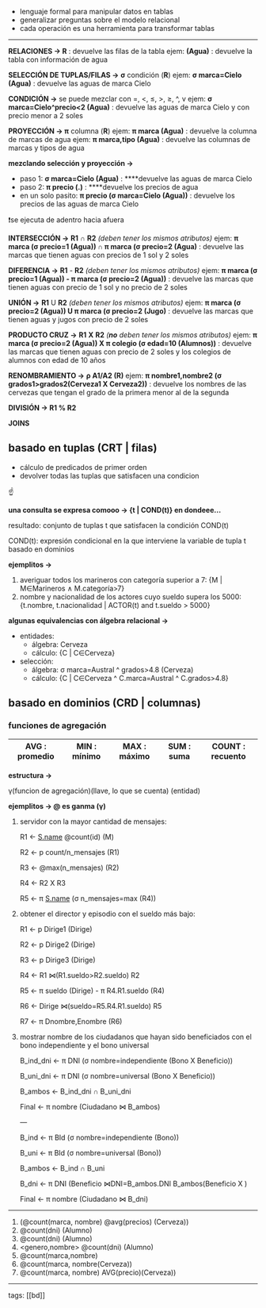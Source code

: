 - lenguaje formal para manipular datos en tablas
- generalizar preguntas sobre el modelo relacional
- cada operación es una herramienta para transformar tablas

---

**RELACIONES → R** : devuelve las filas de la tabla
ejem: **(Agua)** : devuelve la tabla con información de agua

**SELECCIÓN DE TUPLAS/FILAS →** **σ** condición (**R**)
ejem: **σ marca=Cielo (Agua)** : devuelve las aguas de marca Cielo

**CONDICIÓN →** se puede mezclar con =, <, ≤, >, ≥, ^, v
ejem: **σ marca=Cielo^precio<2 (Agua)** : devuelve las aguas de marca Cielo y con precio menor a 2 soles

**PROYECCIÓN → π** columna (**R**)
ejem: **π marca (Agua)** : devuelve la columna de marcas de agua
ejem: **π marca,tipo (Agua)** : devuelve las columnas de marcas y tipos de agua

**mezclando selección y proyección →**
- paso 1: **σ marca=Cielo (Agua)** : ****devuelve las aguas de marca Cielo
- paso 2: **π precio (.)** : ****devuelve los precios de agua
- en un solo pasito: **π precio (σ marca=Cielo (Agua))** : devuelve los precios de las aguas de marca Cielo

<aside> ❗se ejecuta de adentro hacia afuera
</aside>

**INTERSECCIÓN →** **R1** ∩ **R2** _(deben tener los mismos atributos)_
ejem: **π marca (σ precio=1 (Agua)) ∩ π marca (σ precio=2 (Agua)** : devuelve las marcas que tienen aguas con precios de 1 sol y 2 soles

**DIFERENCIA →** **R1** - **R2** _(deben tener los mismos atributos)_
ejem: **π marca (σ precio=1 (Agua)) - π marca (σ precio=2 (Agua))** : devuelve las marcas que tienen aguas con precio de 1 sol y no precio de 2 soles

**UNIÓN →** **R1** U **R2** _(deben tener los mismos atributos)_
ejem: **π marca (σ precio=2 (Agua)) U π marca (σ precio=2 (Jugo)** : devuelve las marcas que tienen aguas y jugos con precio de 2 soles

**PRODUCTO CRUZ →** **R1** **X** **R2** _(**no** deben tener los mismos atributos)_
ejem: **π marca (σ precio=2 (Agua)) X π colegio (σ edad=10 (Alumnos))** : devuelve las marcas que tienen aguas con precio de 2 soles y los colegios de alumnos con edad de 10 años

**RENOMBRAMIENTO →** **ρ A1/A2 (R)**
ejem: **π nombre1,nombre2 (σ grados1>grados2(Cerveza1 X Cerveza2))** : devuelve los nombres de las cervezas que tengan el grado de la primera menor al de la segunda

**DIVISIÓN → R1 % R2**

**JOINS**
## basado en tuplas (CRT | filas)

- cálculo de predicados de primer orden
- devolver todas las tuplas que satisfacen una condicion

<aside> ☝

**una consulta se expresa comooo → {t | COND(t)} en dondeee…**

resultado: conjunto de tuplas t que satisfacen la condición COND(t)

COND(t): expresión condicional en la que interviene la variable de tupla t basado en dominios

</aside>

**ejemplitos →**

1. averiguar todos los marineros con categoría superior a 7: {M | M∈Marineros ∧ M.categoría>7}
2. nombre y nacionalidad de los actores cuyo sueldo supera los 5000: {t.nombre, t.nacionalidad | ACTOR(t) and t.sueldo > 5000}

**algunas equivalencias con álgebra relacional →**

- entidades:
    - álgebra: Cerveza
    - cálculo: {C | C∈Cerveza}
- selección:
    - álgebra: σ marca=Austral ^ grados>4.8 (Cerveza)
    - cálculo: {C | C∈Cerveza ^ C.marca=Austral ^ C.grados>4.8}

## basado en dominios (CRD | columnas)

### funciones de agregación

|AVG : promedio|MIN : mínimo|MAX : máximo|SUM : suma|COUNT : recuento|
|---|---|---|---|---|

**estructura →**

<atributos> γ(funcion de agregación)(llave, lo que se cuenta) (entidad)

**ejemplitos → @ es ganma (γ)**

1. servidor con la mayor cantidad de mensajes:
    
    R1 ← [S.name](http://S.name) @count(id) (M)
    
    R2 ← p count/n_mensajes (R1)
    
    R3 ← @max(n_mensajes) (R2)
    
    R4 ← R2 X R3
    
    R5 ← π [S.name](http://S.name) (σ n_mensajes=max (R4))
    
2. obtener el director y episodio con el sueldo más bajo:
    
    R1 ← p Dirige1 (Dirige)
    
    R2 ← p Dirige2 (Dirige)
    
    R3 ← p Dirige3 (Dirige)
    
    R4 ← R1 ⋈(R1.sueldo>R2.sueldo) R2
    
    R5 ← π sueldo (Dirige) - π R4.R1.sueldo (R4)
    
    R6 ← Dirige ⋈(sueldo=R5.R4.R1.sueldo) R5
    
    R7 ← π Dnombre,Enombre (R6)
    
3. mostrar nombre de los ciudadanos que hayan sido beneficiados con el bono independiente y el bono universal
    
    B_ind_dni ← π DNI (σ nombre=independiente (Bono X Beneficio))
    
    B_uni_dni ← π DNI (σ nombre=universal (Bono X Beneficio))
    
    B_ambos ← B_ind_dni ∩ B_uni_dni
    
    Final ← π nombre (Ciudadano ⋈ B_ambos)
    
    —
    
    B_ind ← π BId (σ nombre=independiente (Bono))
    
    B_uni ← π BId (σ nombre=universal (Bono))
    
    B_ambos ← B_ind ∩ B_uni
    
    B_dni ← π DNI (Beneficio ⋈DNI=B_ambos.DNI B_ambos(Beneficio X )
    
    Final ← π nombre (Ciudadano ⋈ B_dni)
    

---

1. <tipo> (@count(marca, nombre) @avg(precios) (Cerveza))
2. @count(dni) (Alumno)
3. <genero> @count(dni) (Alumno)
4. <genero,nombre> @count(dni) (Alumno)
5. @count(marca,nombre)
6. <tipo> @count(marca, nombre(Cerveza))
7. <tipo> @count(marca, nombre) AVG(precio)(Cerveza))

---

tags: [[bd]]